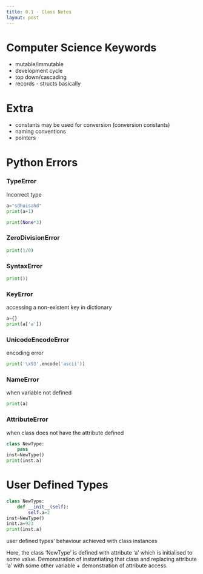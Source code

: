```yaml
---
title: 0.1 - Class Notes
layout: post
---
```


# Computer Science Keywords

- mutable/immutable
- development cycle
- top down/cascading
- records - structs basically

# Extra

- constants may be used for conversion (conversion constants)
- naming conventions
- pointers

# Python Errors

### TypeError

Incorrect type

```python
a="sdhuisahd"
print(a+1)
```

```python
print(None*3)
```

### ZeroDivisionError

```python
print(1/0)
```

### SyntaxError

```python
print())
```

### KeyError

accessing a non-existent key in dictionary

```python
a={}
print(a['a'])
```

### UnicodeEncodeError

encoding error

```python
print('\x93'.encode('ascii'))
```

### NameError

when variable not defined

```python
print(a)
```

### AttributeError

when class does not have the attribute defined

```python
class NewType:
    pass
inst=NewType()
print(inst.a)
```



# User Defined Types

```python
class NewType:
    def __init__(self):
        self.a=2
inst=NewType()
inst.a=923
print(inst.a)
```

user defined types’ behaviour achieved with class instances

Here, the class ‘NewType’ is defined with attribute ‘a’ which is initialised to some value. Demonstration of instantiating that class and replacing attribute ‘a’ with some other variable + demonstration of attribute access.